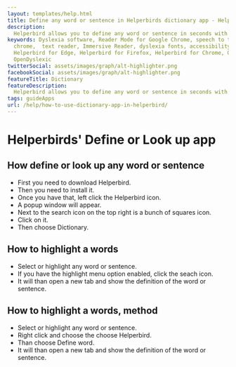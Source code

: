 ```yaml
---
layout: templates/help.html
title: Define any word or sentence in Helperbirds dictionary app - Helperbird
description:
  Helperbird allows you to define any word or sentence in seconds with Helperbirds dictionary app.
keywords: Dyslexia software, Reader Mode for Google Chrome, speech to text for chrome, Text to speech for
  chrome,  text reader, Immersive Reader, dyslexia fonts, accessibility software, dyslexia software,
  Helperbird for Edge, Helperbird for Firefox, Helperbird for Chrome, Opendyslexic for Chrome,
  OpenDyslexic
twitterSocial: assets/images/graph/alt-highlighter.png
facebookSocial: assets/images/graph/alt-highlighter.png
featureTitle: Dictionary
featureDescription:
  Helperbird allows you to define any word or sentence in seconds with Helperbirds dictionary app.
tags: guideApps
url: /help/how-to-use-dictionary-app-in-helperbird/
---
```


# Helperbirds' Define or Look up app

## How define or look up any word or sentence

- First you need to download Helperbird.
- Then you need to install it.
- Once you have that, left click the Helperbird icon.
- A popup window will appear.
- Next to the search icon on the top right is a bunch of squares icon.
- Click on it.
- Then choose Dictionary.

## How to highlight a words

- Select or highlight any word or sentence.
- If you have the highlight menu option enabled, click the seach icon.
- It will than open a new tab and show the definition of the word or sentence.

## How to highlight a words, method

- Select or highlight any word or sentence.
- Right click and choose the choose Helperbird.
- Than choose Define word.
- It will than open a new tab and show the definition of the word or sentence.
